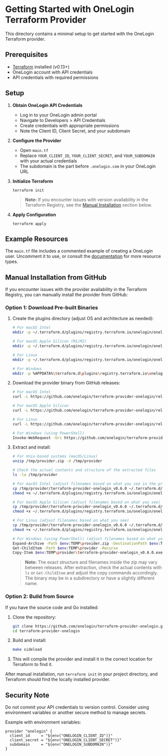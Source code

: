 # Getting Started with OneLogin Terraform Provider

This directory contains a minimal setup to get started with the OneLogin Terraform provider.

## Prerequisites

- [Terraform](https://www.terraform.io/downloads.html) installed (v0.13+)
- OneLogin account with API credentials
- API credentials with required permissions

## Setup

1. **Obtain OneLogin API Credentials**
   - Log in to your OneLogin admin portal
   - Navigate to Developers > API Credentials
   - Create credentials with appropriate permissions
   - Note the Client ID, Client Secret, and your subdomain

2. **Configure the Provider**
   - Open `main.tf`
   - Replace `YOUR_CLIENT_ID`, `YOUR_CLIENT_SECRET`, and `YOUR_SUBDOMAIN` with your actual credentials
   - The subdomain is the part before `.onelogin.com` in your OneLogin URL

3. **Initialize Terraform**
   ```
   terraform init
   ```

   > **Note:** If you encounter issues with version availability in the Terraform Registry, see the [Manual Installation](#manual-installation-from-github) section below.

4. **Apply Configuration**
   ```
   terraform apply
   ```

## Example Resources

The `main.tf` file includes a commented example of creating a OneLogin user. Uncomment it to use, or consult the [documentation](https://registry.terraform.io/providers/onelogin/onelogin/latest/docs) for more resource types.

## Manual Installation from GitHub

If you encounter issues with the provider availability in the Terraform Registry, you can manually install the provider from GitHub:

### Option 1: Download Pre-built Binaries

1. Create the plugins directory (adjust OS and architecture as needed):
   ```bash
   # For macOS Intel
   mkdir -p ~/.terraform.d/plugins/registry.terraform.io/onelogin/onelogin/0.6.0/darwin_amd64

   # For macOS Apple Silicon (M1/M2)
   mkdir -p ~/.terraform.d/plugins/registry.terraform.io/onelogin/onelogin/0.6.0/darwin_arm64

   # For Linux
   mkdir -p ~/.terraform.d/plugins/registry.terraform.io/onelogin/onelogin/0.6.0/linux_amd64

   # For Windows
   mkdir -p %APPDATA%\terraform.d\plugins\registry.terraform.io\onelogin\onelogin\0.6.0\windows_amd64
   ```

2. Download the provider binary from GitHub releases:
   ```bash
   # For macOS Intel
   curl -L https://github.com/onelogin/terraform-provider-onelogin/releases/download/v0.6.0/terraform-provider-onelogin_0.6.0_darwin_amd64.zip -o /tmp/provider.zip

   # For macOS Apple Silicon
   curl -L https://github.com/onelogin/terraform-provider-onelogin/releases/download/v0.6.0/terraform-provider-onelogin_0.6.0_darwin_arm64.zip -o /tmp/provider.zip

   # For Linux
   curl -L https://github.com/onelogin/terraform-provider-onelogin/releases/download/v0.6.0/terraform-provider-onelogin_0.6.0_linux_amd64.zip -o /tmp/provider.zip

   # For Windows (using PowerShell)
   Invoke-WebRequest -Uri https://github.com/onelogin/terraform-provider-onelogin/releases/download/v0.6.0/terraform-provider-onelogin_0.6.0_windows_amd64.zip -OutFile $env:TEMP\provider.zip
   ```

3. Extract and install:
   ```bash
   # For Unix-based systems (macOS/Linux)
   unzip /tmp/provider.zip -d /tmp/provider

   # Check the actual contents and structure of the extracted files
   ls -la /tmp/provider

   # For macOS Intel (adjust filenames based on what you see in the previous step)
   cp /tmp/provider/terraform-provider-onelogin_v0.6.0 ~/.terraform.d/plugins/registry.terraform.io/onelogin/onelogin/0.6.0/darwin_amd64/
   chmod +x ~/.terraform.d/plugins/registry.terraform.io/onelogin/onelogin/0.6.0/darwin_amd64/terraform-provider-onelogin_v0.6.0

   # For macOS Apple Silicon (adjust filenames based on what you see)
   cp /tmp/provider/terraform-provider-onelogin_v0.6.0 ~/.terraform.d/plugins/registry.terraform.io/onelogin/onelogin/0.6.0/darwin_arm64/
   chmod +x ~/.terraform.d/plugins/registry.terraform.io/onelogin/onelogin/0.6.0/darwin_arm64/terraform-provider-onelogin_v0.6.0

   # For Linux (adjust filenames based on what you see)
   cp /tmp/provider/terraform-provider-onelogin_v0.6.0 ~/.terraform.d/plugins/registry.terraform.io/onelogin/onelogin/0.6.0/linux_amd64/
   chmod +x ~/.terraform.d/plugins/registry.terraform.io/onelogin/onelogin/0.6.0/linux_amd64/terraform-provider-onelogin_v0.6.0

   # For Windows (using PowerShell) (adjust filenames based on what you see)
   Expand-Archive -Path $env:TEMP\provider.zip -DestinationPath $env:TEMP\provider
   Get-ChildItem -Path $env:TEMP\provider -Recurse
   Copy-Item $env:TEMP\provider\terraform-provider-onelogin_v0.6.0.exe $env:APPDATA\terraform.d\plugins\registry.terraform.io\onelogin\onelogin\0.6.0\windows_amd64\
   ```

   > **Note:** The exact structure and filenames inside the zip may vary between releases. After extraction, check the actual contents with `ls` or `Get-ChildItem` and adjust the copy commands accordingly. The binary may be in a subdirectory or have a slightly different name.

### Option 2: Build from Source

If you have the source code and Go installed:

1. Clone the repository:
   ```bash
   git clone https://github.com/onelogin/terraform-provider-onelogin.git
   cd terraform-provider-onelogin
   ```

2. Build and install:
   ```bash
   make sideload
   ```

3. This will compile the provider and install it in the correct location for Terraform to find it.

After manual installation, run `terraform init` in your project directory, and Terraform should find the locally installed provider.

## Security Note

Do not commit your API credentials to version control. Consider using environment variables or another secure method to manage secrets.

Example with environment variables:
```hcl
provider "onelogin" {
  client_id     = "${env("ONELOGIN_CLIENT_ID")}"
  client_secret = "${env("ONELOGIN_CLIENT_SECRET")}"
  subdomain     = "${env("ONELOGIN_SUBDOMAIN")}"
}
```